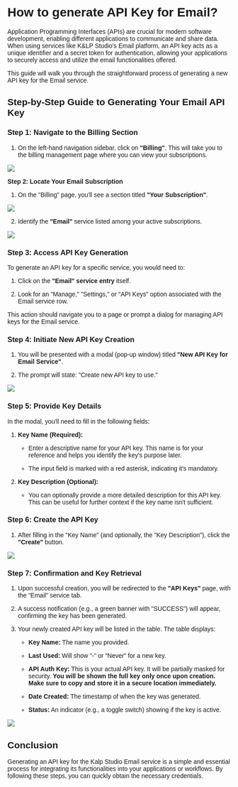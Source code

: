 <style>  body { font-family: "Source Sans 3", sans-serif!important; }</style>
<link href="https://fonts.googleapis.com/css2?family=Source+Sans+3:ital,wght@0,200..900;1,200..900&display=swap" rel="stylesheet">    
<link rel="stylesheet" href="https://fonts.googleapis.com/icon?family=Material+Icons">

# **How to generate API Key for Email?**

Application Programming Interfaces (APIs) are crucial for modern software development, enabling different applications to communicate and share data. When using services like K&LP Studio's Email platform, an API key acts as a unique identifier and a secret token for authentication, allowing your applications to securely access and utilize the email functionalities offered.

This guide will walk you through the straightforward process of generating a new API key for the Email service.

## Step-by-Step Guide to Generating Your Email API Key

### **Step 1: Navigate to the Billing Section**

1.  On the left-hand navigation sidebar, click on **"Billing"**. This will take you to the billing management page where you can view your subscriptions.
    

![](https://doc-images-kalp-studio.s3.ap-south-1.amazonaws.com/emailsms/email/genapi/g1.png)

**Step 2: Locate Your Email Subscription**

1.  On the "Billing" page, you'll see a section titled **"Your Subscription"**.
    
![](https://doc-images-kalp-studio.s3.ap-south-1.amazonaws.com/emailsms/email/genapi/g2.png)

2.  Identify the **"Email"** service listed among your active subscriptions.
    
![](https://doc-images-kalp-studio.s3.ap-south-1.amazonaws.com/emailsms/email/genapi/g3.png)

### **Step 3: Access API Key Generation**

To generate an API key for a specific service, you would need to:

1.  Click on the **"Email" service entry** itself.
    
2.  Look for an "Manage," "Settings," or "API Keys" option associated with the Email service row.
    

This action should navigate you to a page or prompt a dialog for managing API keys for the Email service.

### **Step 4: Initiate New API Key Creation**

1.  You will be presented with a modal (pop-up window) titled **"New API Key for Email Service"**.
    
2.  The prompt will state: "Create new API key to use."


![](https://doc-images-kalp-studio.s3.ap-south-1.amazonaws.com/emailsms/email/genapi/g4.png)

### **Step 5: Provide Key Details**

In the modal, you'll need to fill in the following fields:

1.  **Key Name (Required):**
    
    -   Enter a descriptive name for your API key. This name is for your reference and helps you identify the key's purpose later.
        
    -   The input field is marked with a red asterisk, indicating it's mandatory.
        
2.  **Key Description (Optional):**
    
    -   You can optionally provide a more detailed description for this API key. This can be useful for further context if the key name isn't sufficient.
        

### **Step 6: Create the API Key**

1.  After filling in the "Key Name" (and optionally, the "Key Description"), click the **"Create"** button.
    
![](https://doc-images-kalp-studio.s3.ap-south-1.amazonaws.com/emailsms/email/genapi/g5.png)

### **Step 7: Confirmation and Key Retrieval**

1.  Upon successful creation, you will be redirected to the **"API Keys"** page, with the "Email" service tab.
    
2.  A success notification (e.g., a green banner with "SUCCESS") will appear, confirming the key has been generated.
    
3.  Your newly created API key will be listed in the table. The table displays:
    
    -   **Key Name:** The name you provided.
        
    -   **Last Used:** Will show "-" or "Never" for a new key.
        
    -   **API Auth Key:** This is your actual API key. It will be partially masked for security. **You will be shown the full key only once upon creation. Make sure to copy and store it in a secure location immediately.**
        
    -   **Date Created:** The timestamp of when the key was generated.
        
    -   **Status:** An indicator (e.g., a toggle switch) showing if the key is active.
        
![](https://doc-images-kalp-studio.s3.ap-south-1.amazonaws.com/emailsms/email/genapi/g6.png)

## Conclusion

Generating an API key for the Kalp Studio Email service is a simple and essential process for integrating its functionalities into your applications or workflows. By following these steps, you can quickly obtain the necessary credentials.